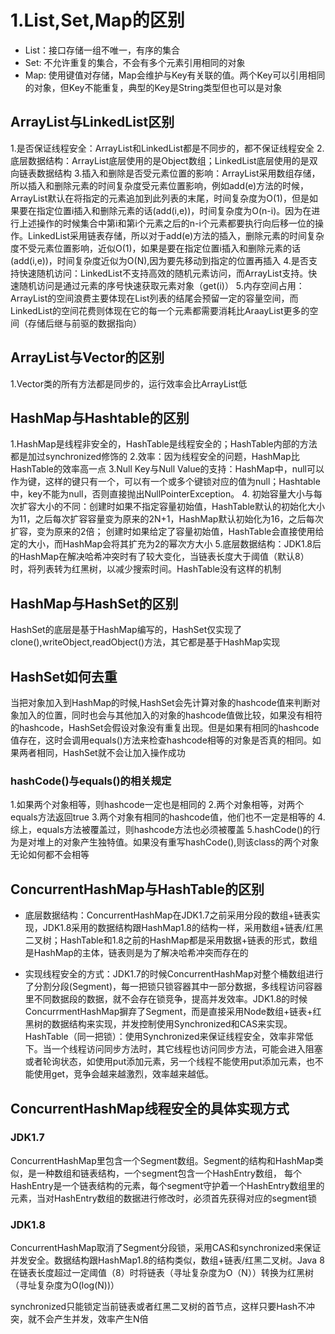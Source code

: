 # 1.List,Set,Map的区别

* List：接口存储一组不唯一，有序的集合
* Set: 不允许重复的集合，不会有多个元素引用相同的对象
* Map: 使用键值对存储，Map会维护与Key有关联的值。两个Key可以引用相同的对象，但Key不能重复，典型的Key是String类型但也可以是对象

## ArrayList与LinkedList区别

1.是否保证线程安全：ArrayList和LinkedList都是不同步的，都不保证线程安全
2.底层数据结构：ArrayList底层使用的是Object数组；LinkedList底层使用的是双向链表数据结构
3.插入和删除是否受元素位置的影响：ArrayList采用数组存储，所以插入和删除元素的时间复杂度受元素位置影响，例如add(e)方法的时候，ArrayList默认在将指定的元素追加到此列表的末尾，时间复杂度为O(1)，但是如果要在指定位置i插入和删除元素的话(add(i,e))，时间复杂度为O(n-i)。因为在进行上述操作的时候集合中第i和第i个元素之后的n-i个元素都要执行向后移一位的操作。LinkedList采用链表存储，所以对于add(e)方法的插入，删除元素的时间复杂度不受元素位置影响，近似O(1)，如果是要在指定位置i插入和删除元素的话(add(i,e))，时间复杂度近似为O(N),因为要先移动到指定的位置再插入
4.是否支持快速随机访问：LinkedList不支持高效的随机元素访问，而ArrayList支持。快速随机访问是通过元素的序号快速获取元素对象（get(i)）
5.内存空间占用：ArrayList的空间浪费主要体现在List列表的结尾会预留一定的容量空间，而LinkedList的空间花费则体现在它的每一个元素都需要消耗比AraayList更多的空间（存储后继与前驱的数据指向）

## ArrayList与Vector的区别

1.Vector类的所有方法都是同步的，运行效率会比ArrayList低

## HashMap与Hashtable的区别

1.HashMap是线程非安全的，HashTable是线程安全的；HashTable内部的方法都是加过synchronized修饰的
2.效率：因为线程安全的问题，HashMap比HashTable的效率高一点
3.Null Key与Null Value的支持：HashMap中，null可以作为键，这样的键只有一个，可以有一个或多个键锁对应的值为null；Hashtable中，key不能为null，否则直接抛出NullPointerException。
4. 初始容量大小与每次扩容大小的不同：创建时如果不指定容量初始值，HashTable默认的初始化大小为11，之后每次扩容容量变为原来的2N+1，HashMap默认初始化为16，之后每次扩容，变为原来的2倍；
创建时如果给定了容量初始值，HashTable会直接使用给定的大小，而HashMap会将其扩充为2的幂次方大小
5.底层数据结构：JDK1.8后的HashMap在解决哈希冲突时有了较大变化，当链表长度大于阈值（默认8）时，将列表转为红黑树，以减少搜索时间。HashTable没有这样的机制

## HashMap与HashSet的区别

HashSet的底层是基于HashMap编写的，HashSet仅实现了clone(),writeObject,readObject()方法，其它都是基于HashMap实现  

## HashSet如何去重

当把对象加入到HashMap的时候,HashSet会先计算对象的hashcode值来判断对象加入的位置，同时也会与其他加入的对象的hashcode值做比较，如果没有相符的hashcode，HashSet会假设对象没有重复出现。但是如果有相同的hashcode值存在，这时会调用equals()方法来检查hashcode相等的对象是否真的相同。如果两者相同，HashSet就不会让加入操作成功

### hashCode()与equals()的相关规定

1.如果两个对象相等，则hashcode一定也是相同的
2.两个对象相等，对两个equals方法返回true
3.两个对象有相同的hashcode值，他们也不一定是相等的
4.综上，equals方法被覆盖过，则hashcode方法也必须被覆盖
5.hashCode()的行为是对堆上的对象产生独特值。如果没有重写hashCode(),则该class的两个对象无论如何都不会相等

## ConcurrentHashMap与HashTable的区别

* 底层数据结构：ConcurrentHashMap在JDK1.7之前采用分段的数组+链表实现，JDK1.8采用的数据结构跟HashMap1.8的结构一样，采用数组+链表/红黑二叉树；HashTable和1.8之前的HashMap都是采用数据+链表的形式，数组是HashMap的主体，链表则是为了解决哈希冲突而存在的

* 实现线程安全的方式：JDK1.7的时候ConcurrentHashMap对整个桶数组进行了分割分段(Segment)，每一把锁只锁容器其中一部分数据，多线程访问容器里不同数据段的数据，就不会存在锁竞争，提高并发效率。JDK1.8的时候ConcurrmentHashMap摒弃了Segment，而是直接采用Node数组+链表+红黑树的数据结构来实现，并发控制使用Synchronized和CAS来实现。HashTable（同一把锁）：使用Synchronized来保证线程安全，效率非常低下。当一个线程访问同步方法时，其它线程也访问同步方法，可能会进入阻塞或者轮询状态，如使用put添加元素，另一个线程不能使用put添加元素，也不能使用get，竞争会越来越激烈，效率越来越低。

## ConcurrentHashMap线程安全的具体实现方式

### JDK1.7

ConcurrentHashMap里包含一个Segment数组。Segment的结构和HashMap类似，是一种数组和链表结构，一个segment包含一个HashEntry数组，
每个HashEntry是一个链表结构的元素，每个segment守护着一个HashEntry数组里的元素，当对HashEntry数组的数据进行修改时，必须首先获得对应的segment锁

### JDK1.8

ConcurrentHashMap取消了Segment分段锁，采用CAS和synchronized来保证并发安全。数据结构跟HashMap1.8的结构类似，数组+链表/红黑二叉树。Java 8在链表长度超过一定阈值（8）时将链表（寻址复杂度为O（N））转换为红黑树（寻址复杂度为O(log(N))）

synchronized只能锁定当前链表或者红黑二叉树的首节点，这样只要Hash不冲突，就不会产生并发，效率产生N倍
